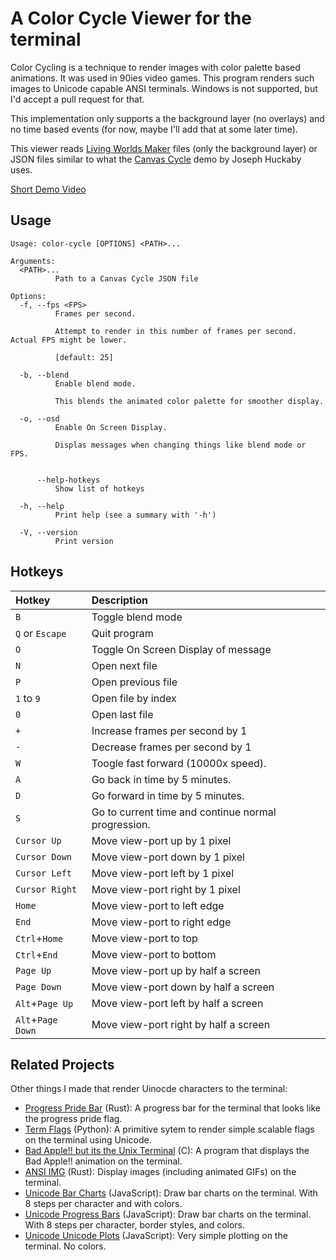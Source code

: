 # A Color Cycle Viewer for the terminal

Color Cycling is a technique to render images with color palette based
animations. It was used in 90ies video games. This program renders such
images to Unicode capable ANSI terminals. Windows is not supported, but
I'd accept a pull request for that.

This implementation only supports a the background layer (no overlays)
and no time based events (for now, maybe I'll add that at some later time).

This viewer reads [Living Worlds Maker](https://magrathea.onrender.com/)
files (only the background layer) or JSON files similar to what the
[Canvas Cycle](https://experiments.withgoogle.com/canvas-cycle) demo
by Joseph Huckaby uses.

[Short Demo Video](https://www.youtube.com/watch?v=QMQ93uL1Fhk)

## Usage

```
Usage: color-cycle [OPTIONS] <PATH>...

Arguments:
  <PATH>...
          Path to a Canvas Cycle JSON file

Options:
  -f, --fps <FPS>
          Frames per second.

          Attempt to render in this number of frames per second. Actual FPS might be lower.

          [default: 25]

  -b, --blend
          Enable blend mode.

          This blends the animated color palette for smoother display.

  -o, --osd
          Enable On Screen Display.

          Displas messages when changing things like blend mode or FPS.


      --help-hotkeys
          Show list of hotkeys

  -h, --help
          Print help (see a summary with '-h')

  -V, --version
          Print version
```

## Hotkeys

| Hotkey | Description |
| :----- | :---------- |
| `B` | Toggle blend mode |
| `Q` or `Escape` | Quit program |
| `O` | Toggle On Screen Display of message |
| `N` | Open next file |
| `P` | Open previous file |
| `1` to `9` | Open file by index |
| `0` | Open last file |
| `+` | Increase frames per second by 1 |
| `-` | Decrease frames per second by 1 |
| `W` | Toogle fast forward (10000x speed). |
| `A` | Go back in time by 5 minutes. |
| `D` | Go forward in time by 5 minutes. |
| `S` | Go to current time and continue normal progression. |
| `Cursor Up` | Move view-port up by 1 pixel |
| `Cursor Down` | Move view-port down by 1 pixel |
| `Cursor Left` | Move view-port left by 1 pixel |
| `Cursor Right` | Move view-port right by 1 pixel |
| `Home` | Move view-port to left edge |
| `End` | Move view-port to right edge |
| `Ctrl`+`Home` | Move view-port to top |
| `Ctrl`+`End` | Move view-port to bottom |
| `Page Up` | Move view-port up by half a screen |
| `Page Down` | Move view-port down by half a screen |
| `Alt`+`Page Up` | Move view-port left by half a screen |
| `Alt`+`Page Down` | Move view-port right by half a screen |

## Related Projects

Other things I made that render Uinocde characters to the terminal:

- [Progress Pride Bar](https://github.com/panzi/progress-pride-bar) (Rust): A
  progress bar for the terminal that looks like the progress pride flag.
- [Term Flags](https://github.com/panzi/python-term-flags) (Python): A primitive
  sytem to render simple scalable flags on the terminal using Unicode.
- [Bad Apple!! but its the Unix Terminal](https://github.com/panzi/bad-apple-terminal)
  (C): A program that displays the Bad Apple!! animation on the terminal.
- [ANSI IMG](https://github.com/panzi/ansi-img) (Rust): Display images (including
  animated GIFs) on the terminal.
- [Unicode Bar Charts](https://github.com/panzi/js-unicode-bar-chart)
  (JavaScript): Draw bar charts on the terminal. With 8 steps per character and
  with colors.
- [Unicode Progress Bars](https://github.com/panzi/js-unicode-progress-bar)
  (JavaScript): Draw bar charts on the terminal. With 8 steps per character,
  border styles, and colors.
- [Unicode Unicode Plots](https://github.com/panzi/js-unicode-plot) (JavaScript):
  Very simple plotting on the terminal. No colors.
